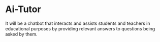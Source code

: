 # Ai-Tutor
It will be a chatbot that interacts and assists students and teachers in educational purposes by providing relevant answers to questions being asked by them.
